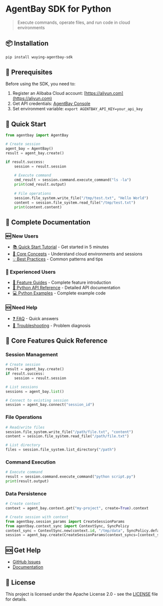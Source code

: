 # AgentBay SDK for Python

> Execute commands, operate files, and run code in cloud environments

## 📦 Installation

```bash
pip install wuying-agentbay-sdk
```

## 🚀 Prerequisites

Before using the SDK, you need to:

1. Register an Alibaba Cloud account: [https://aliyun.com](https://aliyun.com)
2. Get API credentials: [AgentBay Console](https://agentbay.console.aliyun.com/service-management)
3. Set environment variable: `export AGENTBAY_API_KEY=your_api_key`

## 🚀 Quick Start
```python
from agentbay import AgentBay

# Create session
agent_bay = AgentBay()
result = agent_bay.create()

if result.success:
    session = result.session
    
    # Execute command
    cmd_result = session.command.execute_command("ls -la")
    print(cmd_result.output)
    
    # File operations
    session.file_system.write_file("/tmp/test.txt", "Hello World")
    content = session.file_system.read_file("/tmp/test.txt")
    print(content.content)
```

## 📖 Complete Documentation

### 🆕 New Users
- [📚 Quick Start Tutorial](https://github.com/aliyun/wuying-agentbay-sdk/tree/main/docs/quickstart) - Get started in 5 minutes
- [🎯 Core Concepts](https://github.com/aliyun/wuying-agentbay-sdk/tree/main/docs/quickstart/basic-concepts.md) - Understand cloud environments and sessions
- [💡 Best Practices](https://github.com/aliyun/wuying-agentbay-sdk/tree/main/docs/quickstart/best-practices.md) - Common patterns and tips

### 🚀 Experienced Users
- [📖 Feature Guides](https://github.com/aliyun/wuying-agentbay-sdk/tree/main/docs/guides) - Complete feature introduction
- [🔧 Python API Reference](docs/api/README.md) - Detailed API documentation
- [💻 Python Examples](docs/examples/) - Complete example code

### 🆘 Need Help
- [❓ FAQ](https://github.com/aliyun/wuying-agentbay-sdk/tree/main/docs/quickstart/faq.md) - Quick answers
- [🔧 Troubleshooting](https://github.com/aliyun/wuying-agentbay-sdk/tree/main/docs/quickstart/troubleshooting.md) - Problem diagnosis

## 🔧 Core Features Quick Reference

### Session Management
```python
# Create session
result = agent_bay.create()
if result.success:
    session = result.session

# List sessions
sessions = agent_bay.list()

# Connect to existing session
session = agent_bay.connect("session_id")
```

### File Operations
```python
# Read/write files
session.file_system.write_file("/path/file.txt", "content")
content = session.file_system.read_file("/path/file.txt")

# List directory
files = session.file_system.list_directory("/path")
```

### Command Execution
```python
# Execute command
result = session.command.execute_command("python script.py")
print(result.output)
```

### Data Persistence
```python
# Create context
context = agent_bay.context.get("my-project", create=True).context

# Create session with context
from agentbay.session_params import CreateSessionParams
from agentbay.context_sync import ContextSync, SyncPolicy
context_sync = ContextSync.new(context.id, "/tmp/data", SyncPolicy.default())
session = agent_bay.create(CreateSessionParams(context_syncs=[context_sync])).session
```

## 🆘 Get Help

- [GitHub Issues](https://github.com/aliyun/wuying-agentbay-sdk/issues)
- [Documentation](https://github.com/aliyun/wuying-agentbay-sdk/tree/main/docs)

## 📄 License

This project is licensed under the Apache License 2.0 - see the [LICENSE](../LICENSE) file for details.
